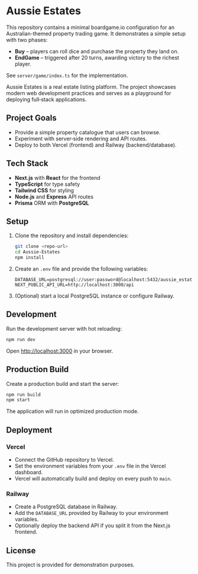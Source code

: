 # Aussie Estates


This repository contains a minimal boardgame.io configuration for an Australian-themed property trading game. It demonstrates a simple setup with two phases:

- **Buy** – players can roll dice and purchase the property they land on.
- **EndGame** – triggered after 20 turns, awarding victory to the richest player.

See `server/game/index.ts` for the implementation.

Aussie Estates is a real estate listing platform. The project showcases modern web development practices and serves as a playground for deploying full‑stack applications.

## Project Goals

- Provide a simple property catalogue that users can browse.
- Experiment with server‑side rendering and API routes.
- Deploy to both Vercel (frontend) and Railway (backend/database).

## Tech Stack

- **Next.js** with **React** for the frontend
- **TypeScript** for type safety
- **Tailwind CSS** for styling
- **Node.js** and **Express** API routes
- **Prisma** ORM with **PostgreSQL**

## Setup

1. Clone the repository and install dependencies:
   ```bash
   git clone <repo-url>
   cd Aussie-Estates
   npm install
   ```
2. Create an `.env` file and provide the following variables:
   ```
   DATABASE_URL=postgresql://user:password@localhost:5432/aussie_estates
   NEXT_PUBLIC_API_URL=http://localhost:3000/api
   ```
3. (Optional) start a local PostgreSQL instance or configure Railway.

## Development

Run the development server with hot reloading:
```bash
npm run dev
```
Open <http://localhost:3000> in your browser.

## Production Build

Create a production build and start the server:
```bash
npm run build
npm start
```
The application will run in optimized production mode.

## Deployment

### Vercel

- Connect the GitHub repository to Vercel.
- Set the environment variables from your `.env` file in the Vercel dashboard.
- Vercel will automatically build and deploy on every push to `main`.

### Railway

- Create a PostgreSQL database in Railway.
- Add the `DATABASE_URL` provided by Railway to your environment variables.
- Optionally deploy the backend API if you split it from the Next.js frontend.

## License

This project is provided for demonstration purposes.
